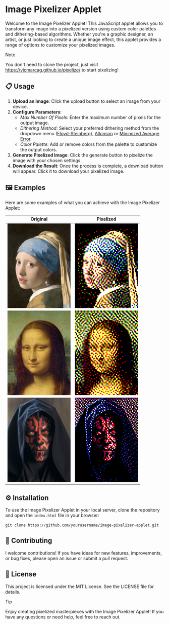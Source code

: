 
# Image Pixelizer Applet
Welcome to the Image Pixelizer Applet! This JavaScript applet allows you to transform any image into a pixelized version using custom color palettes and dithering-based algorithms. Whether you're a graphic designer, an artist, or just looking to create a unique image effect, this applet provides a range of options to customize your pixelized images.

> [!NOTE]
> You don't need to clone the project, just visit https://vicmarcag.github.io/pixelize/ to start pixelizing!

## 📋 Usage
1. **Upload an Image**: Click the upload button to select an image from your device.
2. **Configure Parameters**:
   - *Max Number Of Pixels*: Enter the maximum number of pixels for the output image.
   - *Dithering Method*: Select your preferred dithering method from the dropdown menu ([Floyd-Steinberg](https://en.wikipedia.org/wiki/Floyd%E2%80%93Steinberg_dithering)), [Atkinson](https://en.wikipedia.org/wiki/Atkinson_dithering) or [Minimized Average Error](https://en.wikipedia.org/wiki/Error_diffusion#minimized_average_error).
   - *Color Palette*: Add or remove colors from the palette to customize the output colors.
3. **Generate Pixelized Image**: Click the generate button to pixelize the image with your chosen settings.
4. **Download the Result**: Once the process is complete, a download button will appear. Click it to download your pixelized image.

## 🖼️ Examples
Here are some examples of what you can achieve with the Image Pixelizer Applet:

Original             |  Pixelized
:-------------------------:|:-------------------------:
<img src="https://github.com/vicmarcag/pixelize/blob/main/examples/pearl.png" width="200"> | <img src="https://github.com/vicmarcag/pixelize/blob/main/examples/pearl_output.png" width="200">
<img src="https://github.com/vicmarcag/pixelize/blob/main/examples/mona.png" width="200"> | <img src="https://github.com/vicmarcag/pixelize/blob/main/examples/mona_output.png" width="200"> 
<img src="https://github.com/vicmarcag/pixelize/blob/main/examples/maul.png" width="200"> | <img src="https://github.com/vicmarcag/pixelize/blob/main/examples/maul_output.png" width="200">

## ⚙️ Installation
To use the Image Pixelizer Applet in your local server, clone the repository and open the `index.html` file in your browser:
```
git clone https://github.com/yourusername/image-pixelizer-applet.git
```

## 🤝 Contributing
I welcome contributions! If you have ideas for new features, improvements, or bug fixes, please open an issue or submit a pull request.

## 📜 License
This project is licensed under the MIT License. See the LICENSE file for details.

> [!TIP]
> Enjoy creating pixelized masterpieces with the Image Pixelizer Applet! If you have any questions or need help, feel free to reach out.

